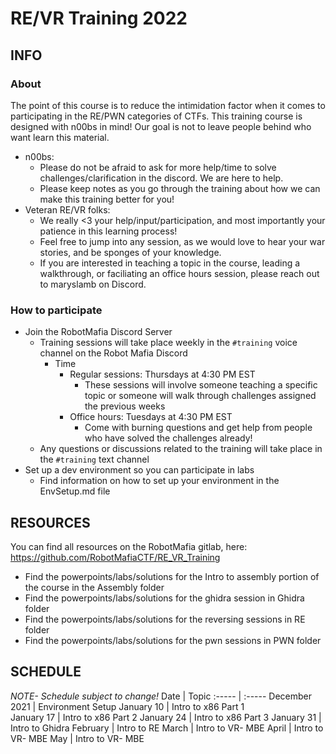 # RE/VR Training 2022
## INFO
### About
The point of this course is to reduce the intimidation factor when it comes to participating in the RE/PWN categories of CTFs.
This training course is designed with n00bs in mind! Our goal is not to leave people behind who want learn this material. 
- n00bs:
  - Please do not be afraid to ask for more help/time to solve challenges/clarification in the discord. We are here to help.
  - Please keep notes as you go through the training about how we can make this training better for you!
- Veteran RE/VR folks: 
  - We really <3 your help/input/participation, and most importantly your patience in this learning process!
  - Feel free to jump into any session, as we would love to hear your war stories, and be sponges of your knowledge.
  - If you are interested in teaching a topic in the course, leading a walkthrough, or faciliating an office hours session, please reach out to maryslamb on Discord.

### How to participate
- Join the RobotMafia Discord Server
  - Training sessions will take place weekly in the ```#training``` voice channel on the Robot Mafia Discord
      - Time
        - Regular sessions: Thursdays at 4:30 PM EST
          - These sessions will involve someone teaching a specific topic or someone will walk through challenges assigned the previous weeks
        - Office hours: Tuesdays at 4:30 PM EST
          - Come with burning questions and get help from people who have solved the challenges already!
  - Any questions or discussions related to the training will take place in the ```#training``` text channel
- Set up a dev environment so you can participate in labs
  - Find information on how to set up your environment in the EnvSetup.md file

## RESOURCES
You can find all resources on the RobotMafia gitlab, here: https://github.com/RobotMafiaCTF/RE_VR_Training
- Find the powerpoints/labs/solutions for the Intro to assembly portion of the course in the Assembly folder
- Find the powerpoints/labs/solutions for the ghidra session in Ghidra folder
- Find the powerpoints/labs/solutions for the reversing sessions in RE folder
- Find the powerpoints/labs/solutions for the pwn sessions in PWN folder

## SCHEDULE
*NOTE- Schedule subject to change!*
Date | Topic
:----- | :-----
December 2021   | 	Environment Setup
January 10  | Intro to x86 Part 1  
January 17 | Intro to x86 Part 2
January 24  | Intro to x86 Part 3 
January 31  | Intro to Ghidra
February | Intro to RE
March  | Intro to VR- MBE 
April | Intro to VR- MBE
May | Intro to VR- MBE
